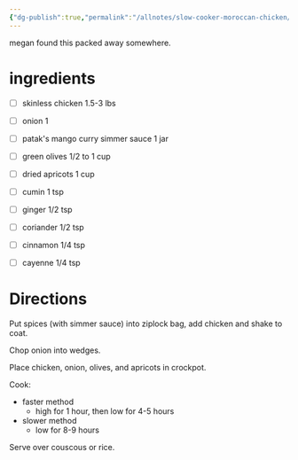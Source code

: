 ```yaml
---
{"dg-publish":true,"permalink":"/allnotes/slow-cooker-moroccan-chicken/"}
---
```




megan found this packed away somewhere.

# ingredients

- [ ] skinless chicken 1.5-3 lbs 
- [ ] onion 1
- [ ] patak's mango curry simmer sauce 1 jar
- [ ] green olives 1/2 to 1 cup
- [ ] dried apricots 1 cup
- [ ] cumin 1 tsp
- [ ] ginger 1/2 tsp
- [ ] coriander 1/2 tsp
- [ ] cinnamon 1/4 tsp
- [ ] cayenne 1/4 tsp


# Directions

Put spices (with simmer sauce) into ziplock bag, add chicken and shake to coat.

Chop onion into wedges.

Place chicken, onion, olives, and apricots in crockpot.

Cook:
 - faster method
	 - high for 1 hour, then low for 4-5 hours
 - slower method
	 - low for 8-9 hours

Serve over couscous or rice.